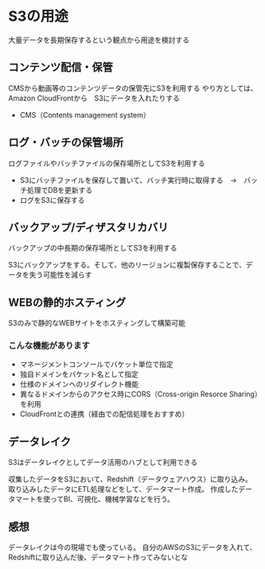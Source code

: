 # S3の用途
大量データを長期保存するという観点から用途を検討する

## コンテンツ配信・保管
CMSから動画等のコンテンツデータの保管先にS3を利用する
やり方としては、Amazon CloudFrontから　S3にデータを入れたりする

* CMS（Contents management system）


## ログ・バッチの保管場所
ログファイルやバッチファイルの保存場所としてS3を利用する

- S3にバッチファイルを保存して置いて、バッチ実行時に取得する　→　バッチ処理でDBを更新する
- ログをS3に保存する

## バックアップ/ディザスタリカバリ
バックアップの中長期の保存場所としてS3を利用する

S3にバックアップをする。そして、他のリージョンに複製保存することで、データを失う可能性を減らす

## WEBの静的ホスティング
S3のみで静的なWEBサイトをホスティングして構築可能
### こんな機能があります
- マネージメントコンソールでバケット単位で指定
- 独自ドメインをバケット名として指定
- 仕様のドメインへのリダイレクト機能
- 異なるドメインからのアクセス時にCORS（Cross-origin Resorce Sharing）を利用
- CloudFrontとの連携（経由での配信処理をおすすめ）

## データレイク
S3はデータレイクとしてデータ活用のハブとして利用できる

収集したデータをS3において、Redshift（データウェアハウス）に取り込み。
取り込みしたデータにETL処理などをして、データマート作成。
作成したデータマートを使ってBI、可視化、機械学習などを行う。


## 感想
データレイクは今の現場でも使っている。
自分のAWSのS3にデータを入れて、Redshiftに取り込んだ後、データマート作ってみないとな
